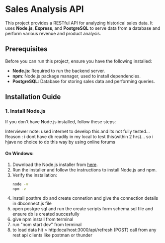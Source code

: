 # Sales Analysis API

This project provides a RESTful API for analyzing historical sales data. It uses **Node.js**, **Express**, and **PostgreSQL** to serve data from a database and perform various revenue and product analysis.

## Prerequisites

Before you can run this project, ensure you have the following installed:

- **Node.js**: Required to run the backend server.
- **npm**: Node.js package manager, used to install dependencies.
- **PostgreSQL**: Database for storing sales data and performing queries.

## Installation Guide

### 1. **Install Node.js**

If you don't have Node.js installed, follow these steps:

Interviewer note:
used internet to develop this and its not fully tested... 
Reason : i dont have db readily in my local to test this(within 2 hrs)... so i hjave no choice to do this way by using online forums 

#### On Windows:
1. Download the Node.js installer from [here](https://nodejs.org/).
2. Run the installer and follow the instructions to install Node.js and npm.
3. Verify the installation:
   ```bash
   node -v
   npm -v
4. install posthre db and create connetion and give the connection details in dbconnect.js file
5. open postgre sql and run the create scripts form schema.sql file and ensure db is created succesfully
6. give npm install from terminal
7. run "nom start dev" from terminal
8. to load data hit > http:localhost:3000/api/refresh (POST) call from any rest api clients like postman or thunder